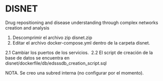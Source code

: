 # DISNET
Drug repositioning and disease understanding through complex networks creation and analysis

1. Descomprimir el archivo zip disnet.zip
2. Editar el archivo docker-compose.yml dentro de la carpeta disnet.

  2.1 Cambiar los puertos de los servicios. 
  2.2 El script de creación de la base de datos se encuentra en disnet/dockerfile/db/edsssdb_creation_script.sql
  
  NOTA. Se creo una subred interna (no configurar por el momento).


